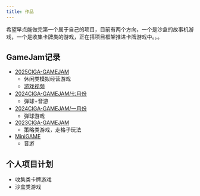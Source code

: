 ```yaml
---
title: 作品
---
```

<span class="heimu">希望早点能做完第一个属于自己的项目，目前有两个方向，一个是沙盒的故事机游戏，一个是收集卡牌类的游戏，正在搭项目框架推进卡牌游戏中。。。</span>

## GameJam记录
- [2025CIGA-GAMEJAM](https://gitee.com/waabc/ciga2025)
  - 休闲类模拟经营游戏
  - [游戏视频](https://www.bilibili.com/video/BV1GZ3wzrE8H)
- [2024CIGA-GAMEJAM/七月份](https://gitee.com/waabc/2024-game-jam)
  - 弹球+音游
- [2024CIGA-GAMEJAM/一月份](https://gitee.com/waabc/cigagame2024)
  - 弹球游戏
- [2023CIGA-GAMEJAM](https://gitee.com/waabc/CIGAGame2023)
  - 策略类游戏，走格子玩法
- [MiniGAME](https://github.com/HicCn/LbyGame)
  - 音游

## 个人项目计划
- 收集类卡牌游戏
- 沙盒类游戏